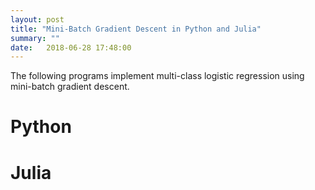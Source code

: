 ```yaml
---
layout: post
title: "Mini-Batch Gradient Descent in Python and Julia"
summary: ""
date:   2018-06-28 17:48:00
---
```


The following programs implement multi-class logistic regression using
mini-batch gradient descent.

# Python

<script src="https://gist.github.com/mspandit/d1089ab921c6e209a95cb2af8136df30.js"></script>

# Julia

<script src="https://gist.github.com/mspandit/87dad0ac4973de6b20abb413b8dd68ec.js"></script>